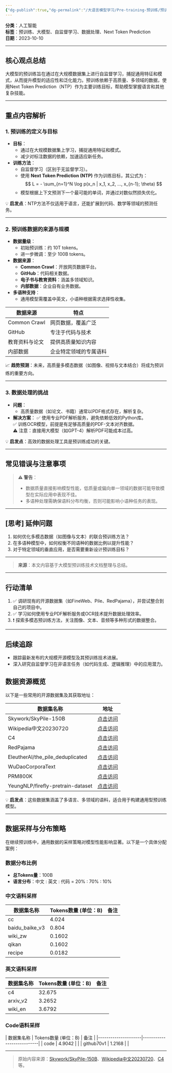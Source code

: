 ```yaml
---
{"dg-publish":true,"dg-permalink":"/大语言模型学习/Pre-training-预训练/预训练定义以及数据来源","dg-home":false,"dg-description":"在此输入笔记的描述","dg-hide":false,"dg-hide-title":false,"dg-show-backlinks":true,"dg-show-local-graph":true,"dg-show-inline-title":true,"dg-pinned":false,"dg-passphrase":"在此输入访问密码","dg-enable-mathjax":false,"dg-enable-mermaid":false,"dg-enable-uml":false,"dg-note-icon":0,"dg-enable-dataview":false,"tags":["NLP"],"permalink":"/大语言模型学习/Pre-training-预训练/预训练定义以及数据来源/","dgShowBacklinks":true,"dgShowLocalGraph":true,"dgShowInlineTitle":true,"dgPassFrontmatter":true,"noteIcon":0,"created":"2025-04-08T11:56:22.000+08:00","updated":"2025-04-13T13:06:02.502+08:00"}
---
```




**分类**：人工智能  
**标签**：预训练、大模型、自监督学习、数据处理、Next Token Prediction  
**日期**：2023-10-10  

---



## 核心观点总结
大模型的预训练旨在通过在大规模数据集上进行自监督学习，捕捉通用特征和模式，从而提升模型的适应性和泛化能力。预训练依赖于高质量、多领域的数据，使用Next Token Prediction（NTP）作为主要训练目标，帮助模型掌握语言和其他复杂技能。

---



## 重点内容解析

### 1. **预训练的定义与目标**
- **目标**：
  - 通过在大规模数据集上学习，捕捉通用特征和模式。
  - 减少对标注数据的依赖，加速适应新任务。
- **训练方法**：
  - 自监督学习（区别于无监督学习）。
  - 使用 **Next Token Prediction (NTP)** 作为训练目标，其公式为：
    $$
    L = - \sum_{n=1}^N \log p(x_n | x_1, x_2, ..., x_{n-1}; \theta)
    $$
  - 模型根据上下文预测下一个最可能的单词，并通过对数似然损失优化。

💡 **启发点**：NTP方法不仅适用于语言，还能扩展到代码、数学等领域的预测任务。

---


### 2. **预训练数据的来源与规模**
- **数据量级**：
  - 初始预训练：约 10T tokens。
  - 进一步微调：至少 100B tokens。
- **数据来源**：
  - **Common Crawl**：开放网页数据平台。
  - **GitHub**：代码相关数据。
  - **电子书与教育资料**：涵盖多领域知识。
  - **内部数据**：企业自有业务数据。
- **多语种支持**：
  - 通用模型需覆盖中英文，小语种根据需求选择性收集。

| 数据来源         | 特点                           |
|------------------|--------------------------------|
| Common Crawl     | 网页数据，覆盖广泛             |
| GitHub           | 专注于代码与技术               |
| 教育资料与论文   | 提供高质量知识内容             |
| 内部数据         | 企业特定领域的专属语料         |

📈 **趋势预测**：未来，高质量多模态数据（如图像、视频与文本结合）将成为预训练的重要方向。

---


### 3. **数据处理的挑战**
- **问题**：
  - 高质量数据（如论文、书籍）通常以PDF格式存在，解析复杂。
- **解决方案**：
  ✅ 使用专业PDF解析服务，避免依赖低效的Python库。  
  ✅ 训练OCR模型，前提是有足够高质量的PDF-文本对齐数据。  
  ⚠ 注意：直接用大模型（如GPT-4）解析PDF可能成本过高。  

💡 **启发点**：高效的数据处理工具是预训练成功的关键。

---



## 常见错误与注意事项
> **⚠ 警告**：  
> - 数据质量直接影响模型性能，低质量或偏向单一领域的数据可能导致模型在实际应用中表现不佳。  
> - 多语种处理需确保语料分布均衡，否则可能影响小语种任务的表现。

---



## [思考] 延伸问题
1. 如何优化多模态数据（如图像与文本）的联合预训练方法？  
2. 在多语种模型中，如何权衡不同语种的数据比例以提升性能？  
3. 对于特定领域的垂直应用，是否需要重新设计预训练目标？

---

> **来源**：本文内容基于大模型预训练技术文档整理与总结。

---



## 行动清单
1. ✅ 调研现有的开源数据集（如FineWeb、Pile、RedPajama），并尝试整合到自己的项目中。  
2. ✅ 学习如何使用专业PDF解析服务或OCR技术提升数据处理效率。  
3. ❗ 探索多模态预训练方法，关注图像、文本、音频等多种形式的数据整合。

---



## 后续追踪
- 跟踪最新发布的大规模开源模型及其预训练技术进展。  
- 深入研究自监督学习在非语言任务（如代码生成、逻辑推理）中的应用潜力。



## 数据资源概览
以下是一些常用的开源数据集及其获取地址：

| 数据集名称                     | 地址                                                                 |
|--------------------------------|----------------------------------------------------------------------|
| Skywork/SkyPile-150B           | [点击访问](https://huggingface.co/datasets/Skywork/SkyPile-150B)     |
| Wikipedia中文20230720          | [点击访问](https://huggingface.co/datasets/pleisto/wikipedia-cn-20230720-filtered) |
| C4                             | [点击访问](https://github.com/allenai/allennlp/discussions/5056)     |
| RedPajama                      | [点击访问](https://huggingface.co/datasets/togethercomputer/RedPajama-Data-V2) |
| EleutherAI/the_pile_deduplicated | [点击访问](https://huggingface.co/datasets/EleutherAI/the_pile_deduplicated) |
| WuDaoCorporaText               | [点击访问](https://data.baai.ac.cn/details/WuDaoCorporaText)         |
| PRM800K                        | [点击访问](https://github.com/openai/prm800k?tab=readme-ov-file)     |
| YeungNLP/firefly-pretrain-dataset | [点击访问](https://huggingface.co/datasets/YeungNLP/firefly-pretrain-dataset) |

💡 **启发点**：这些数据集涵盖了多语言、多领域的语料，适合用于构建通用型预训练模型。

---



## 数据采样与分布策略
在继续预训练中，通用数据的采样策略对模型性能影响显著。以下是一个具体分配案例：

### 数据分布比例
- **总Tokens量**：100B  
- **语言分布**：中文 : 英文 : 代码 = 20% : 70% : 10%


### 中文语料采样
| 数据集名称          | Tokens数量 (单位：B) | 备注                      |
|---------------------|---------------------|---------------------------|
| cc                 | 4.024               |                          |
| baidu_baike_v3     | 0.804               |                          |
| wiki_zw            | 0.1602              |                          |
| qikan              | 0.1602              |                          |
| recipe             | 0.0182              |                          |


### 英文语料采样
| 数据集名称          | Tokens数量 (单位：B) | 备注                      |
|---------------------|---------------------|---------------------------|
| c4                 | 32.675              |                          |
| arxiv_v2           | 3.2652              |                          |
| wiki_en            | 3.6792              |                          |


### Code语料采样
| 数据集名称          | Tokens数量 (单位：B) | 备注                      |
|---------------------|---------------------------|
| code               | 4.9042              |                          |
| github70v1         | 1.2168              |                          |

---

> 原始内容来源：[Skywork/SkyPile-150B](https://huggingface.co/datasets/Skywork/SkyPile-150B)、[Wikipedia中文20230720](https://huggingface.co/datasets/pleisto/wikipedia-cn-20230720-filtered)、[C4](https://github.com/allenai/allennlp/discussions/5056) 等。
